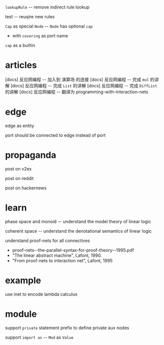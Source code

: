 `lookupRule` -- remove indirect rule lookup

test -- reuqire new rules

`Cap` as special `Node` -- `Node` has optional `cap`

- with `covering` as port name

`cap` as a builtin

# articles

[docs] 反应网编程 -- 加入到 演算场 的连接
[docs] 反应网编程 -- 完成 `mul` 的讲解
[docs] 反应网编程 -- 完成 `List` 的讲解
[docs] 反应网编程 -- 完成 `DiffList` 的讲解
[docs] 反应网编程 -- 翻译为 programming-with-interaction-nets

# edge

edge as entity

port should be connected to edge instead of port

# propaganda

post on v2ex

post on reddit

post on hackernews

# learn

phase space and monoid -- understand the model theory of linear logic

coherent space -- understand the denotational semantics of linear logic

understand proof-nets for all connectives

- proof-nets--the-parallel-syntax-for-proof-theory--1995.pdf
- "The linear abstract machine", Lafont, 1990.
- "From proof-nets to interaction net", Lafont, 1995

# example

use inet to encode lambda calculus

# module

support `private` statement prefix to define private aux nodes

support `import as` -- `Mod` as `Value`
